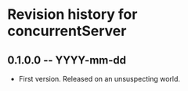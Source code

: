 # Revision history for concurrentServer

## 0.1.0.0  -- YYYY-mm-dd

* First version. Released on an unsuspecting world.
